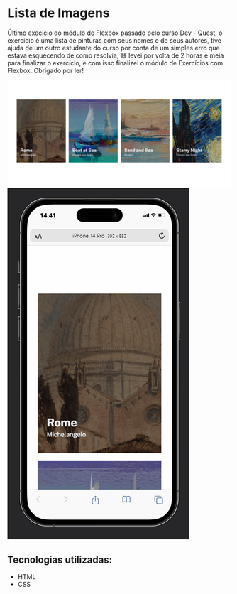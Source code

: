 # Lista de Imagens

Último execício do módulo de Flexbox passado pelo curso Dev - Quest, o exercício é uma lista de pinturas com seus nomes e de seus autores, tive ajuda de um outro estudante do curso por conta de um simples erro que estava esquecendo de como resolvia, 😅 levei por volta de 2 horas e meia para finalizar o exercício, e com isso finalizei o módulo de Exercícios com Flexbox. Obrigado por ler!

<img src="./src/imagem desktop.png">

<img src="./src/animação mobile.gif">

## Tecnologias utilizadas:
- HTML
- CSS